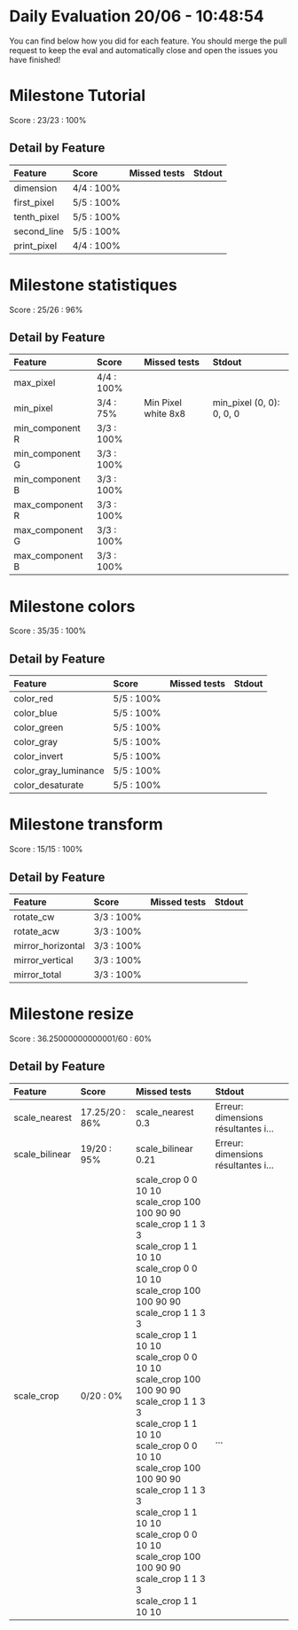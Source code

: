 # Daily Evaluation 20/06 - 10:48:54
You can find below how you did for each feature. 
 You should merge the pull request to keep the eval and automatically close and open the issues you have finished!
# Milestone  Tutorial
Score : 23/23 :  100%
## Detail by Feature
| Feature     | Score       | Missed tests | Stdout |
| :---------- | :---------- | :----------- | :----- |
| dimension   | 4/4 :  100% |              |        |
| first_pixel | 5/5 :  100% |              |        |
| tenth_pixel | 5/5 :  100% |              |        |
| second_line | 5/5 :  100% |              |        |
| print_pixel | 4/4 :  100% |              |        |

# Milestone  statistiques
Score : 25/26 :  96%
## Detail by Feature
| Feature         | Score       | Missed tests        | Stdout                    |
| :-------------- | :---------- | :------------------ | :------------------------ |
| max_pixel       | 4/4 :  100% |                     |                           |
| min_pixel       | 3/4 :  75%  | Min Pixel white 8x8 | min_pixel (0, 0): 0, 0, 0 |
| min_component R | 3/3 :  100% |                     |                           |
| min_component G | 3/3 :  100% |                     |                           |
| min_component B | 3/3 :  100% |                     |                           |
| max_component R | 3/3 :  100% |                     |                           |
| max_component G | 3/3 :  100% |                     |                           |
| max_component B | 3/3 :  100% |                     |                           |

# Milestone  colors
Score : 35/35 :  100%
## Detail by Feature
| Feature              | Score       | Missed tests | Stdout |
| :------------------- | :---------- | :----------- | :----- |
| color_red            | 5/5 :  100% |              |        |
| color_blue           | 5/5 :  100% |              |        |
| color_green          | 5/5 :  100% |              |        |
| color_gray           | 5/5 :  100% |              |        |
| color_invert         | 5/5 :  100% |              |        |
| color_gray_luminance | 5/5 :  100% |              |        |
| color_desaturate     | 5/5 :  100% |              |        |

# Milestone  transform
Score : 15/15 :  100%
## Detail by Feature
| Feature           | Score       | Missed tests | Stdout |
| :---------------- | :---------- | :----------- | :----- |
| rotate_cw         | 3/3 :  100% |              |        |
| rotate_acw        | 3/3 :  100% |              |        |
| mirror_horizontal | 3/3 :  100% |              |        |
| mirror_vertical   | 3/3 :  100% |              |        |
| mirror_total      | 3/3 :  100% |              |        |

# Milestone  resize
Score : 36.25000000000001/60 :  60%
## Detail by Feature
| Feature        | Score           | Missed tests                                                                                                                                                                                                                                                                                                                                                                                                                                                                                           | Stdout                            |
| :------------- | :-------------- | :----------------------------------------------------------------------------------------------------------------------------------------------------------------------------------------------------------------------------------------------------------------------------------------------------------------------------------------------------------------------------------------------------------------------------------------------------------------------------------------------------- | :-------------------------------- |
| scale_nearest  | 17.25/20 :  86% | scale_nearest 0.3                                                                                                                                                                                                                                                                                                                                                                                                                                                                                      | Erreur: dimensions résultantes i… |
| scale_bilinear | 19/20 :  95%    | scale_bilinear 0.21                                                                                                                                                                                                                                                                                                                                                                                                                                                                                    | Erreur: dimensions résultantes i… |
| scale_crop     | 0/20 :  0%      | scale_crop 0 0 10 10<br>scale_crop 100 100 90 90<br>scale_crop 1 1 3 3<br>scale_crop 1 1 10 10<br>scale_crop 0 0 10 10<br>scale_crop 100 100 90 90<br>scale_crop 1 1 3 3<br>scale_crop 1 1 10 10<br>scale_crop 0 0 10 10<br>scale_crop 100 100 90 90<br>scale_crop 1 1 3 3<br>scale_crop 1 1 10 10<br>scale_crop 0 0 10 10<br>scale_crop 100 100 90 90<br>scale_crop 1 1 3 3<br>scale_crop 1 1 10 10<br>scale_crop 0 0 10 10<br>scale_crop 100 100 90 90<br>scale_crop 1 1 3 3<br>scale_crop 1 1 10 10 | <br><br><br><br><br><br><br><br>… |

